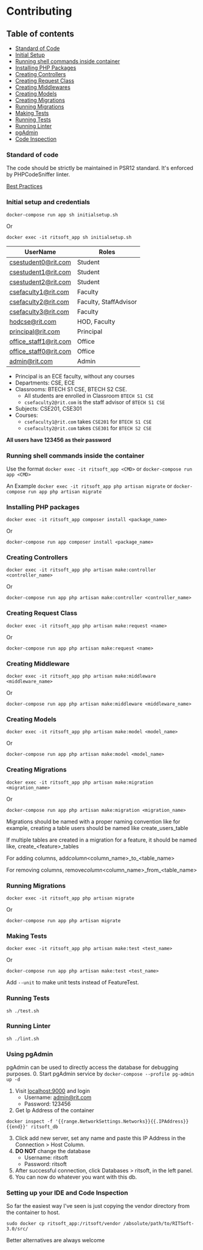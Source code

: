 # Contributing

## Table of contents

- [Standard of Code](#standard-of-code)
- [Initial Setup](#initial-setup-and-credentials)
- [Running shell commands inside container](#running-shell-commands-inside-the-container)
- [Installing PHP Packages](#installing-php-packages)
- [Creating Controllers](#creating-controllers)
- [Creating Request Class](#creating-request-class)
- [Creating Middlewares](#creating-middleware)
- [Creating Models](#creating-models)
- [Creating Migrations](#creating-migrations)
- [Running Migrations](#running-migrations)
- [Making Tests](#making-tests)
- [Running Tests](#running-tests)
- [Running Linter](#running-linter)
- [pgAdmin](#using-pgadmin)
- [Code Inspection](#setting-up-your-ide-and-code-inspection)

### Standard of code

The code should be strictly be maintained in PSR12 standard. It's enforced by PHPCodeSniffer linter.

[Best Practices](https://github.com/alexeymezenin/laravel-best-practices)

### Initial setup and credentials

```
docker-compose run app sh initialsetup.sh
```

Or

```
docker exec -it ritsoft_app sh initialsetup.sh
```

| UserName              | Roles                 |
| --------------------- | --------------------- |
| csestudent0@rit.com   | Student               |
| csestudent1@rit.com   | Student               |
| csestudent2@rit.com   | Student               |
| csefaculty1@rit.com   | Faculty               |
| csefaculty2@rit.com   | Faculty, StaffAdvisor |
| csefaculty3@rit.com   | Faculty               |
| hodcse@rit.com        | HOD, Faculty          |
| principal@rit.com     | Principal             |
| office_staff1@rit.com | Office                |
| office_staff0@rit.com | Office                |
| admin@rit.com         | Admin                 |

- Principal is an ECE faculty, without any courses
- Departments: CSE, ECE
- Classrooms: BTECH S1 CSE, BTECH S2 CSE.
  - All students are enrolled in Classroom `BTECH S1 CSE`
  - `csefaculty2@rit.com` is the staff advisor of `BTECH S1 CSE`
- Subjects: CSE201, CSE301
- Courses:
  - `csefaculty1@rit.com` takes `CSE201` for `BTECH S1 CSE`
  - `csefaculty2@rit.com` takes `CSE301` for `BTECH S2 CSE`

**All users have 123456 as their password**

### Running shell commands inside the container

Use the format `docker exec -it ritsoft_app <CMD>` or `docker-compose run app <CMD>`

An Example `docker exec -it ritsoft_app php artisan migrate` or `docker-compose run app php artisan migrate`

### Installing PHP packages

```
docker exec -it ritsoft_app composer install <package_name>
```

Or

```
docker-compose run app composer install <package_name>
```

### Creating Controllers

```
docker exec -it ritsoft_app php artisan make:controller <controller_name>
```

Or

```
docker-compose run app php artisan make:controller <controller_name>
```

### Creating Request Class

```
docker exec -it ritsoft_app php artisan make:request <name>
```

Or

```
docker-compose run app php artisan make:request <name>
```

### Creating Middleware

```
docker exec -it ritsoft_app php artisan make:middleware <middleware_name>
```

Or

```
docker-compose run app php artisan make:middleware <middleware_name>
```

### Creating Models

```
docker exec -it ritsoft_app php artisan make:model <model_name>
```

Or

```
docker-compose run app php artisan make:model <model_name>
```

### Creating Migrations

```
docker exec -it ritsoft_app php artisan make:migration <migration_name>
```

Or

```
docker-compose run app php artisan make:migration <migration_name>
```

Migrations should be named with a proper naming convention like for example,
creating a table users should be named like create_users_table

If multiple tables are created in a migration for a feature, it should be named like,
create\_&lt;feature&gt;\_tables

For adding columns, add*column*&lt;column_name&gt;\_to\_&lt;table_name&gt;

For removing columns, remove*column*&lt;column_name&gt;\_from\_&lt;table_name&gt;

### Running Migrations

```
docker exec -it ritsoft_app php artisan migrate
```

Or

```
docker-compose run app php artisan migrate
```

### Making Tests

```
docker exec -it ritsoft_app php artisan make:test <test_name>
```

Or

```
docker-compose run app php artisan make:test <test_name>
```

Add `--unit` to make unit tests instead of FeatureTest.

### Running Tests

```
sh ./test.sh
```

### Running Linter

```
sh ./lint.sh
```

### Using pgAdmin

pgAdmin can be used to directly access the database for debugging purposes. 0. Start pgAdmin service by `docker-compose --profile pg-admin up -d`

1. Visit [localhost:9000](http://localhost:9000) and login
   - Username: admin@rit.com
   - Password: 123456
2. Get Ip Address of the container

```
docker inspect -f '{{range.NetworkSettings.Networks}}{{.IPAddress}}{{end}}' ritsoft_db
```

3. Click add new server, set any name and paste this IP Address in the Connection > Host Column.
4. **DO NOT** change the database
   - Username: ritsoft
   - Password: ritsoft
5. After successful connection, click Databases > ritsoft, in the left panel.
6. You can now do whatever you want with this db.

### Setting up your IDE and Code Inspection

So far the easiest way I've seen is just copying the vendor directory from the container to host.

```
sudo docker cp ritsoft_app:/ritsoft/vendor /absolute/path/to/RITSoft-3.0/src/
```

Better alternatives are always welcome
